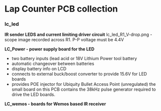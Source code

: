 # Lap Counter PCB collection

### lc_led
**IR sender LEDS and current limiting driver circuit**
lc_led_R1_V-drop.png - scope image recorded across R1. P-P voltage must be 4.4V

**LC_Power - power supply board for the LED**
- two battery inputs (lead acid or 18V Lithium Power tool battery
- automatic changeover between batteries
- display battery info on LCD
- connects to external buck/boost converter to provide 15.6V for LED boards
- provides POE injector for Ubiquity Bullet Access Point (unregulated)
the small board on this PCB contains the 38kHz pulse generator required to drive the LED boards.

**LC_wemos - boards for Wemos based IR receiver**



